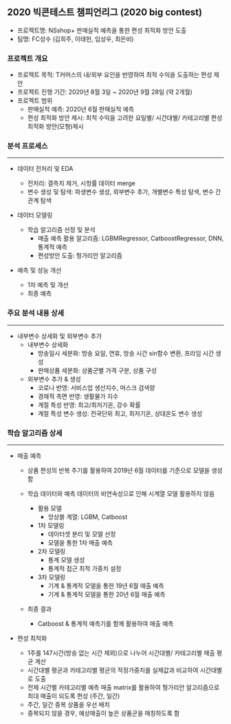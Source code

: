 ## 2020 빅콘테스트 챔피언리그 (2020 big contest)
- 프로젝트명: NSshop+ 판매실적 예측을 통한 편성 최적화 방안 도출
- 팀명: FC성수 (김희주, 이태헌, 임상우, 최은비)

### 프로젝트 개요
- 프로젝트 목적: T커머스의 내/외부 요인을 반영하여 최적 수익을 도출하는 편성 제안
- 프로젝트 진행 기간: 2020년 8월 3일 ~ 2020년 9월 28일 (약 2개월)
- 프로젝트 범위
  - 판매실적 예측: 2020년 6월 판매실적 예측
  - 편성 최적화 방안 제시: 최적 수익을 고려한 요일별/ 시간대별/ 카테고리별 편성 최적화 방안(모형)제시


### 분석 프로세스
--- 
- 데이터 전처리 및 EDA
  - 전처리: 결측치 제거, 시청률 데이터 merge
  - 변수 생성 및 탐색: 파생변수 생성, 외부변수 추가, 개별변수 특성 탐색, 변수 간 관계 탐색
  
- 데이터 모델링
  - 학습 알고리즘 선정 및 분석
    - 매출 예측 활용 알고리즘: LGBMRegressor, CatboostRegressor, DNN, 통계적 예측
    - 편성방안 도출: 헝가리안 알고리즘
    
- 예측 및 성능 개선
  - 1차 예측 및 개선
  - 최종 예측


### 주요 분석 내용 상세
---
- 내부변수 상세화 및 외부변수 추가
  - 내부변수 상세화
    - 방송일시 세분화: 방송 요일, 연휴, 방송 시간 sin함수 변환, 프라임 시간 생성
    - 판매상품 세분화: 상품군별 가격 구분, 상품 구성
  - 외부변수 추가 & 생성
    - 코로나 반영: 서비스업 생산지수, 마스크 검색량
    - 경제적 측면 반영: 생활물가 지수
    - 계절 특성 반영: 최고/최저기온, 강수 확률
    - 계절 특성 변수 생성: 전국단위 최고, 최저기온, 상대온도 변수 생성
    

### 학습 알고리즘 상세
---
- 매출 예측
  - 상품 편성의 반복 주기를 활용하여 2019년 6월 데이터를 기준으로 모델을 생성함
  - 학습 데이터와 예측 데이터의 비연속성으로 인해 시계열 모델 활용하지 않음
    - 활용 모델
      - 앙상블 계열: LGBM, Catboost
    - 1차 모델링
      - 데이터셋 분리 및 모델 선정 
      - 모델을 통한 1차 매출 예측
    - 2차 모델링
      - 통계 모델 생성
      - 통계적 접근 최적 가중치 설정
    - 3차 모델링
      - 기계 & 통계적 모델을 통한 19년 6월 매출 예측 
      - 기계 & 통계적 모델을 통한 20년 6월 매출 예측
  
  - 최종 결과
    - Catboost & 통계적 예측기를 함께 활용하여 매출 예측
    
- 편성 최적화
  - 1주를 147시간(방송 없는 시간 제외)으로 나누어 시간대별/ 카테고리별 매출 평균 계산
  - 시간대별 평균과 카테고리별 평균의 적정가중치를 실제값과 비교하여 시간대별로 도출
  - 전체 시간별 카테고리별 예측 매출 matrix를 활용하여 헝가리안 알고리즘으로 최대 매출이 되도록 편성 (주간, 일간)
  - 주간, 일간 중복 상품을 우선 배치
  - 중복되지 않을 경우, 예상매출이 높은 상품군을 매칭하도록 함
